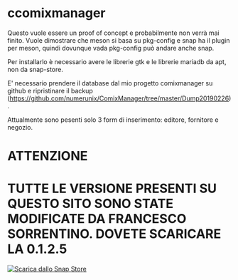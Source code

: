 # ccomixmanager
Questo vuole essere un proof of concept e probabilmente non verrà mai finito. Vuole dimostrare che meson si basa su pkg-config e snap ha il plugin per meson, quindi dovunque vada pkg-config può andare anche snap.

Per installarlo è necessario avere le librerie gtk e le librerie mariadb da apt, non da snap-store.

E' necessario prendere il database dal mio progetto comixmanager su github e ripristinare il backup (https://github.com/numerunix/ComixManager/tree/master/Dump20190226).

Attualmente sono pesenti solo 3 form di inserimento: editore, fornitore e negozio.

# ATTENZIONE
# TUTTE LE VERSIONE PRESENTI SU QUESTO SITO SONO STATE MODIFICATE DA FRANCESCO SORRENTINO. DOVETE SCARICARE LA 0.1.2.5



[![Scarica dallo Snap Store](https://snapcraft.io/static/images/badges/it/snap-store-black.svg)](https://snapcraft.io/ccomixmanager)
